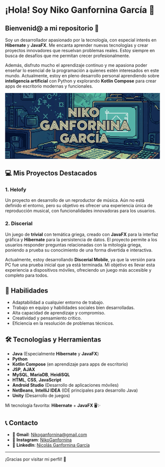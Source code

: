 # ¡Hola! Soy Niko Ganfornina García 👋

## Bienvenid@ a mi repositorio 🎉

Soy un desarrollador apasionado por la tecnología, con especial interés en **Hibernate** y **JavaFX**. Me encanta aprender nuevas tecnologías y crear proyectos innovadores que resuelvan problemas reales. Estoy siempre en busca de desafíos que me permitan crecer profesionalmente.

Además, disfruto mucho el aprendizaje continuo y me apasiona poder enseñar lo esencial de la programación a quienes estén interesados en este mundo. Actualmente, estoy en pleno desarrollo personal aprendiendo sobre **inteligencia artificial** con Python y explorando **Kotlin Compose** para crear apps de escritorio modernas y funcionales.

![Banner Niko](BannerImage.jpeg)

## 💻 Mis Proyectos Destacados

### 1. **Helofy**
Un proyecto en desarrollo de un reproductor de música. Aún no está definido el entorno, pero su objetivo es ofrecer una experiencia única de reproducción musical, con funcionalidades innovadoras para los usuarios.

### 2. **Discerial**
Un juego de **trivial** con temática griega, creado con **JavaFX** para la interfaz gráfica y **Hibernate** para la persistencia de datos. El proyecto permite a los usuarios responder preguntas relacionadas con la mitología griega, poniendo a prueba su conocimiento de una forma divertida e interactiva.

Actualmente, estoy desarrollando **Discerial Mobile**, ya que la versión para PC fue una prueba inicial que ya está terminada. Mi objetivo es llevar esta experiencia a dispositivos móviles, ofreciendo un juego más accesible y completo para todos.

## 🔧 Habilidades

- Adaptabilidad a cualquier entorno de trabajo.
- Trabajo en equipo y habilidades sociales bien desarrolladas.
- Alta capacidad de aprendizaje y compromiso.
- Creatividad y pensamiento crítico.
- Eficiencia en la resolución de problemas técnicos.

## 🛠️ Tecnologías y Herramientas

- **Java** (Especialmente **Hibernate** y **JavaFX**)
- **Python**
- **Kotlin Compose** (en aprendizaje para apps de escritorio)
- **JSP**, **AJAX**
- **MySQL**, **MariaDB**, **HeidiSQL**
- **HTML**, **CSS**, **JavaScript**
- **Android Studio** (Desarrollo de aplicaciones móviles)
- **NetBeans**, **IntelliJ IDEA** (IDE principales para desarrollo Java)
- **Unity** (Desarrollo de juegos)

Mi tecnología favorita: **Hibernate** + **JavaFX** 🖥️✨

## 📞 Contacto

- 📧 **Gmail**: Nikoganfornina@gmail.com  
- 📱 **Instagram**: [NikoGanfornina](https://www.instagram.com/NikoGanfornina)  
- 💼 **LinkedIn**: [Nicolás Ganfornina García](https://www.linkedin.com/in/nicol%C3%A1s-ganfornina-garc%C3%ADa-1a4771251/)  


---

¡Gracias por visitar mi perfil! 🚀
